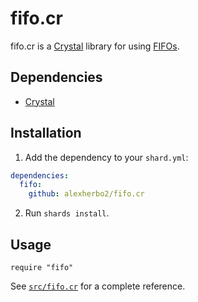 # fifo.cr

fifo.cr is a [Crystal] library for using [FIFOs][FIFO].

[Crystal]: https://crystal-lang.org
[FIFO]: https://en.wikipedia.org/wiki/FIFO_(computing_and_electronics)

## Dependencies

- [Crystal]

## Installation

1. Add the dependency to your `shard.yml`:

``` yaml
dependencies:
  fifo:
    github: alexherbo2/fifo.cr
```

2. Run `shards install`.

## Usage

``` crystal
require "fifo"
```

See [`src/fifo.cr`] for a complete reference.

[`src/fifo.cr`]: src/fifo.cr

